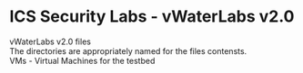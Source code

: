 # ICS Security Labs - vWaterLabs v2.0
vWaterLabs v2.0 files <br>
The directories are appropriately named for the files contensts.<br>
VMs - Virtual Machines for the testbed<br>
